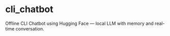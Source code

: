 # cli_chatbot
Offline CLI Chatbot using Hugging Face — local LLM with memory and real-time conversation.
